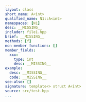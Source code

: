 ```yaml
---
layout: class
short_name: A<int>
qualified_name: N1::A<int>
namespaces: [N1]
desc: __MISSING__
includer: file1.hpp
brief: __MISSING__
methods: [f]
non member functions: []
member_fields:
  xxx:
    type: int
    desc: __MISSING__
example:
  desc: __MISSING__
  code: __MISSING__
see-also: []
signature: template<> struct A<int>
source: src/test.hpp
...
```

